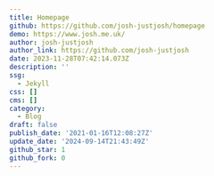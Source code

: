 ```yaml
---
title: Homepage
github: https://github.com/josh-justjosh/homepage
demo: https://www.josh.me.uk/
author: josh-justjosh
author_link: https://github.com/josh-justjosh
date: 2023-11-28T07:42:14.073Z
description: ''
ssg:
  - Jekyll
css: []
cms: []
category:
  - Blog
draft: false
publish_date: '2021-01-16T12:08:27Z'
update_date: '2024-09-14T21:43:49Z'
github_star: 1
github_fork: 0
---
```

